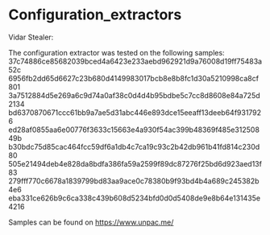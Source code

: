 # Configuration_extractors

Vidar Stealer:

The configuration extractor was tested on the following samples:
37c74886ce85682039bced4a6423e233aebd962921d9a76008d19ff75483a52c
6956fb2dd65d6627c23b680d4149983017bcb8e8b8fc1d30a5210998ca8cf801
3a7512884d5e269a6c9d74a0af38c0d4d4b95bdbe5c7cc8d8608e84a725d2134
bd6370870671ccc61bb9a7ae5d31abc446e893dce15eeaff13deeb64f9317926
ed28af0855aa6e00776f3633c15663e4a930f54ac399b48369f485e31250849b
b30bdc75d85cac464fcc59df6a1db4c7ca19c93c2b42db961b41fd814c230d80
505e21494deb4e828da8bdfa386fa59a2599f89dc87276f25bd6d923aed13f83
279fff770c6678a1839799bd83aa9ace0c78380b9f93bd4b4a689c245382b4e6
eba331ce626b9c6ca338c439b608d5234bfd0d0d5408de9e8b64e131435e4216

Samples can be found on https://www.unpac.me/
